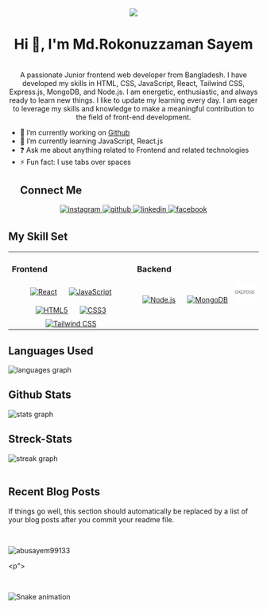<div align="center">
<img src="https://i.ibb.co/f0Gthpz/1-b29p-JKZqp6-Jxb3rd9-Ql-Jiw.png" align="center" style="width: 50%" />
</div> 

<div align="center">
<h1>  Hi 👋, I'm Md.Rokonuzzaman Sayem</h1>
  <br>
  A passionate Junior frontend web developer from Bangladesh. I have developed my skills in HTML, CSS, JavaScript, React, Tailwind CSS, Express.js, MongoDB, and Node.js. I am energetic, enthusiastic, and always ready to learn new things. I like to update my learning every day. I am eager to leverage my skills and knowledge to make a meaningful contribution to the field of front-end development.
</div>  

- 🔭 I’m currently working on [Github](https://github.com/Abusayem99133)
- 🌱 I’m currently learning JavaScript, React.js  
- ❓ Ask me about anything related to Frontend and related technologies  
- ⚡ Fun fact: I use tabs over spaces
  <br/>
  ## Connect Me  
<div align="center">
<a href="https://www.instagram.com/md.rokonuzzamansayem/" target="_blank">
<img src=https://img.shields.io/badge/instagram-%23000000.svg?&style=for-the-badge&logo=instagram&logoColor=white alt=instagram style="margin-bottom: 5px;" />
</a>
<a href="https://github.com/Abusayem99133" target="_blank">
<img src=https://img.shields.io/badge/github-%2324292e.svg?&style=for-the-badge&logo=github&logoColor=white alt=github style="margin-bottom: 5px;" />
</a>
<a href="https://www.linkedin.com/in/rokonuzzaman-sayem/" target="_blank">
<img src=https://img.shields.io/badge/linkedin-%231E77B5.svg?&style=for-the-badge&logo=linkedin&logoColor=white alt=linkedin style="margin-bottom: 5px;" />
</a>
<a href="https://www.facebook.com/sayem.mondul.7" target="_blank">
<img src=https://img.shields.io/badge/facebook-%232E87FB.svg?&style=for-the-badge&logo=facebook&logoColor=white alt=facebook style="margin-bottom: 5px;" />
</a>  
</div>

## My Skill Set  
<table><tr><td valign="top" width="50%">

### Frontend  
<div align="center">  
<a  href="https://reactjs.org/" target="_blank"><img style="margin: 10px" src="https://profilinator.rishav.dev/skills-assets/react-original-wordmark.svg" alt="React" height="50" /></a>  
<a  href="https://www.javascript.com/" target="_blank"><img style="margin: 10px" src="https://profilinator.rishav.dev/skills-assets/javascript-original.svg" alt="JavaScript" height="50" /></a>  
<a  href="https://en.wikipedia.org/wiki/HTML5" target="_blank"><img style="margin: 10px" src="https://profilinator.rishav.dev/skills-assets/html5-original-wordmark.svg" alt="HTML5" height="50" /></a>  
<a  href="https://www.w3schools.com/css/" target="_blank"><img style="margin: 10px" src="https://profilinator.rishav.dev/skills-assets/css3-original-wordmark.svg" alt="CSS3" height="50" /></a>  
<a  href="https://tailwindcss.com/" target="_blank" rel="noreferrer"><img src="https://www.vectorlogo.zone/logos/tailwindcss/tailwindcss-icon.svg" alt="Tailwind CSS" width="40" height="40" /></a>
</div>

</td><td valign="top" width="50%">

### Backend  
<div align="center">  
<a href="https://nodejs.org/" target="_blank"><img style="margin: 10px" src="https://profilinator.rishav.dev/skills-assets/nodejs-original-wordmark.svg" alt="Node.js" height="50" /></a>   
<a href="https://www.mongodb.com/" target="_blank"><img style="margin: 10px" src="https://profilinator.rishav.dev/skills-assets/mongodb-original-wordmark.svg" alt="MongoDB" height="50" /></a>  
  </a> <a href="https://expressjs.com" target="_blank" rel="noreferrer"> <img src="https://raw.githubusercontent.com/devicons/devicon/master/icons/express/express-original-wordmark.svg" alt="express" width="40" height="40"/> </a>
</a>  
</div>

</tr></td></table>

## Languages Used

</table></td><td valign="top" width="50%">

<div>
  <img src="https://github-readme-stats.vercel.app/api/top-langs?username=abusayem99133&locale=en&hide_title=false&layout=compact&card_width=320&langs_count=5&theme=dracula&hide_border=false" height="150" alt="languages graph"  />

</div>
</tr></td></table>

## Github Stats
</table></td><td valign="top" width="50%">
<div>
  <img src="https://github-readme-stats.vercel.app/api?username=abusayem99133&hide_title=false&hide_rank=false&show_icons=true&include_all_commits=true&count_private=true&disable_animations=false&theme=dracula&locale=en&hide_border=false" height="150" alt="stats graph"  />
  </div>
  

</tr></td></table>

## Streck-Stats
<div>
  <img src="https://streak-stats.demolab.com?user=abusayem99133&locale=en&mode=daily&theme=dark&hide_border=false&border_radius=5&order=3" height="220" alt="streak graph"  />
 
</div>

<br/>  

## Recent Blog Posts  
<!-- BLOG-POST-LIST:START -->  
If things go well, this section should automatically be replaced by a list of your blog posts after you commit your readme file. 
<!-- BLOG-POST-LIST:END -->  



<br />

<p > <img src="https://komarev.com/ghpvc/?username=abusayem99133&label=Profile%20views&color=0e75b6&style=flat" alt="abusayem99133" /> </p>

<p"> <a href="https://twitter.com/" target="blank"><img src="https://img.shields.io/twitter/follow/?logo=twitter&style=for-the-badge" alt="" /></a> </p>
<br clear="both">

<img src="https://raw.githubusercontent.com/abusayem99133/abusayem99133/output/snake.svg" alt="Snake animation" />
